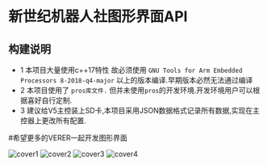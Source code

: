 # 新世纪机器人社图形界面API
## 构建说明
* 1 本项目大量使用c++17特性 故必须使用  `GNU Tools for Arm Embedded Processors 8-2018-q4-major` 以上的版本编译.早期版本必然无法通过编译
* 2 本项目使用了 `pros库文件.` 但并未使用`pros`的开发环境.开发环境用户可以根据喜好自行定制.
* 3 建议给V5主控装上SD卡,本项目采用JSON数据格式记录所有数据,实现在主控器上更改所有配置.

#希望更多的VERER一起开发图形界面

![cover1](https://github.com/3038922/v5debug/blob/master/pic/5bbda0227bef6_IMG_20181010_144029.jpg)
![cover2](https://github.com/3038922/v5debug/blob/master/pic/5bbda02298f5c_IMG_20181010_144111.jpg)
![cover3](https://github.com/3038922/v5debug/blob/master/pic/IMG_20181122_233957.jpg)
![cover4](https://github.com/3038922/v5debug/blob/master/pic/IMG_20181122_234111.jpg)
